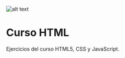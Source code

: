 ![alt text](http://comunidad.iebschool.com/iebs/files/2014/10/por-qu%C3%A9-pasarse-a-html5-4.jpg)
# Curso HTML
Ejercicios del curso HTML5, CSS y JavaScript.
